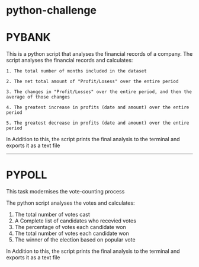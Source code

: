 # python-challenge

# **PYBANK**

This is a python script that analyses the financial records of a company. The script analyses the financial records and calculates:

    1. The total number of months included in the dataset

    2. The net total amount of "Profit/Losess" over the entire period

    3. The changes in "Profit/Losses" over the entire period, and then the average of those changes

    4. The greatest increase in profits (date and amount) over the entire period

    5. The greatest decrease in profits (date and amount) over the entire period

In Addition to this, the script prints the final analysis to the terminal and exports it as a text file

---

# **PYPOLL**

This task modernises the vote-counting process

The python script analyses the votes and calculates:

1. The total number of votes cast
2. A Complete list of candidates who recevied votes
3. The percentage of votes each candidate won
4. The total number of votes each candidate won
5. The winner of the election based on popular vote

In Addition to this, the script prints the final analysis to the terminal and exports it as a text file
